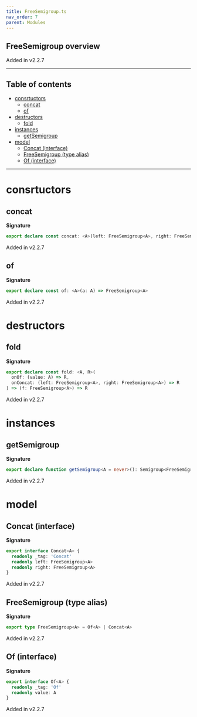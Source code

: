 ```yaml
---
title: FreeSemigroup.ts
nav_order: 7
parent: Modules
---
```


## FreeSemigroup overview

Added in v2.2.7

---

<h2 class="text-delta">Table of contents</h2>

- [consrtuctors](#consrtuctors)
  - [concat](#concat)
  - [of](#of)
- [destructors](#destructors)
  - [fold](#fold)
- [instances](#instances)
  - [getSemigroup](#getsemigroup)
- [model](#model)
  - [Concat (interface)](#concat-interface)
  - [FreeSemigroup (type alias)](#freesemigroup-type-alias)
  - [Of (interface)](#of-interface)

---

# consrtuctors

## concat

**Signature**

```ts
export declare const concat: <A>(left: FreeSemigroup<A>, right: FreeSemigroup<A>) => FreeSemigroup<A>
```

Added in v2.2.7

## of

**Signature**

```ts
export declare const of: <A>(a: A) => FreeSemigroup<A>
```

Added in v2.2.7

# destructors

## fold

**Signature**

```ts
export declare const fold: <A, R>(
  onOf: (value: A) => R,
  onConcat: (left: FreeSemigroup<A>, right: FreeSemigroup<A>) => R
) => (f: FreeSemigroup<A>) => R
```

Added in v2.2.7

# instances

## getSemigroup

**Signature**

```ts
export declare function getSemigroup<A = never>(): Semigroup<FreeSemigroup<A>>
```

Added in v2.2.7

# model

## Concat (interface)

**Signature**

```ts
export interface Concat<A> {
  readonly _tag: 'Concat'
  readonly left: FreeSemigroup<A>
  readonly right: FreeSemigroup<A>
}
```

Added in v2.2.7

## FreeSemigroup (type alias)

**Signature**

```ts
export type FreeSemigroup<A> = Of<A> | Concat<A>
```

Added in v2.2.7

## Of (interface)

**Signature**

```ts
export interface Of<A> {
  readonly _tag: 'Of'
  readonly value: A
}
```

Added in v2.2.7
